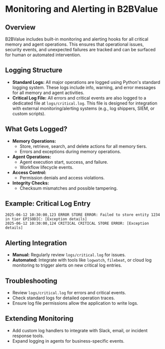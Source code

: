 # Monitoring and Alerting in B2BValue

## Overview
B2BValue includes built-in monitoring and alerting hooks for all critical memory and agent operations. This ensures that operational issues, security events, and unexpected failures are tracked and can be surfaced for human or automated intervention.

## Logging Structure
- **Standard Logs:** All major operations are logged using Python's standard logging system. These logs include info, warning, and error messages for all memory and agent activities.
- **Critical Log File:** All errors and critical events are also logged to a dedicated file at `logs/critical.log`. This file is designed for integration with external monitoring/alerting systems (e.g., log shippers, SIEM, or custom scripts).

## What Gets Logged?
- **Memory Operations:**
  - Store, retrieve, search, and delete actions for all memory tiers.
  - Errors and exceptions during memory operations.
- **Agent Operations:**
  - Agent execution start, success, and failure.
  - Workflow lifecycle events.
- **Access Control:**
  - Permission denials and access violations.
- **Integrity Checks:**
  - Checksum mismatches and possible tampering.

## Example: Critical Log Entry
```text
2025-06-12 10:30:00,123 ERROR STORE ERROR: Failed to store entity 1234 in tier EPISODIC: [Exception details]
2025-06-12 10:30:00,124 CRITICAL CRITICAL STORE ERROR: [Exception details]
```

## Alerting Integration
- **Manual:** Regularly review `logs/critical.log` for issues.
- **Automated:** Integrate with tools like `logwatch`, `filebeat`, or cloud log monitoring to trigger alerts on new critical log entries.

## Troubleshooting
- Review `logs/critical.log` for errors and critical events.
- Check standard logs for detailed operation traces.
- Ensure log file permissions allow the application to write logs.

## Extending Monitoring
- Add custom log handlers to integrate with Slack, email, or incident response tools.
- Expand logging in agents for business-specific events.
